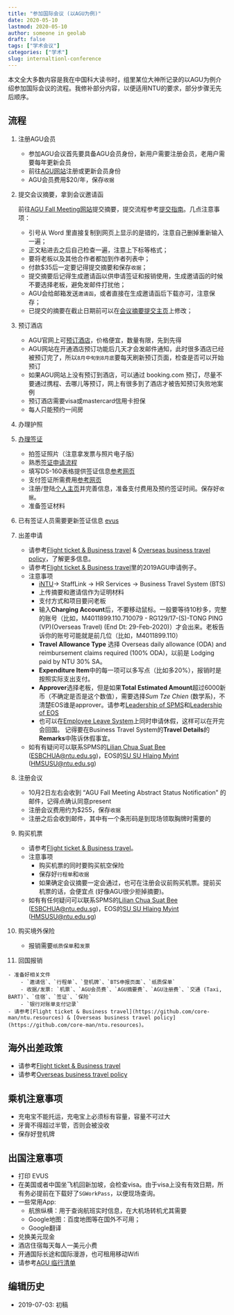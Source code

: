 ```yaml
---
title: "参加国际会议 (以AGU为例)"
date: 2020-05-10
lastmod: 2020-05-10
author: someone in geolab
draft: false
tags: ["学术会议"]
categories: ["学术"]
slug: internaltionl-conference
---
```


本文全大多数内容是我在中国科大读书时，组里某位大神所记录的以AGU为例介绍参加国际会议的流程。我修补部分内容，以便适用NTU的要求，部分步骤无先后顺序。


## 流程

1. 注册AGU会员

    - 参加AGU会议首先要具备AGU会员身份，新用户需要注册会员，老用户需要每年更新会员
    - 前往[AGU网站](https://sites.agu.org/)注册或更新会员身份
    - AGU会员费用$20/年，保存`收据`

2. 提交会议摘要，拿到会议邀请函

    前往[AGU Fall Meeting网站](http://fallmeeting.agu.org/)提交摘要，提交流程参考[提交指南](http://fallmeeting.agu.org/2018/abstract-submissions/submissions/)。几点注意事项：

    * 引号从 Word 里直接复制到网页上显示的是错的，注意自己删掉重新输入一遍；
    * 正文粘进去之后自己检查一遍，注意上下标等格式；
    * 要将老板以及其他合作者都加到作者列表中；
    * 付款$35后一定要记得提交摘要和保存`收据`；
    * 提交摘要后记得生成邀请函以供申请签证和报销使用，生成邀请函的时候不要选择老板，避免发邮件打扰他；
    * AGU会给邮箱发送`邀请函`，或者直接在生成邀请函后下载亦可，注意保存；
    * 已提交的摘要在截止日期前可以在[会议摘要提交主页](https://agu.confex.com/agu/fm18/preliminaryview.cgi/programs.html)上修改；

3. 预订酒店

    - AGU官网上可[预订酒店](http://fallmeeting.agu.org/2018/housing/)，价格便宜，数量有限，先到先得
    - AGU网站在开通酒店预订功能后几天才会发邮件通知，此时很多酒店已经被预订完了，所以`8月中旬到8月底`要每天刷新预订页面，检查是否可以开始预订
    - 如果AGU网站上没有预订到酒店，可以通过 booking.com 预订，尽量不要通过携程、去哪儿等预订，网上有很多到了酒店才被告知预订失败地案例
    - 预订酒店需要visa或mastercard信用卡担保
    - 每人只能预约一间房

4. 办理护照

5. [办理签证](http://bbs.qyer.com/thread-878259-1.html)

    - 拍签证照片（注意拿发票与照片电子版)
	- 熟悉[签证申请流程](http://www.ustraveldocs.com/sg_mn/sg-niv-visaapply.asp)
	- 填写DS-160表格提供签证信息[参考网页](https://www.immihelp.com/qianzheng/ds-160-meiguo-qianzheng-biaoge-zhidao.html)
	- 支付签证所需费用[参考网页](http://www.ustraveldocs.com/sg_mn/sg-niv-paymentinfo.asp)
	- 注册/登陆[个人主页](https://cgifederal.secure.force.com/?language=Chinese%20(Simplified)&country=Singapore)并完善信息，准备支付费用及预约签证时间。保存好`收据`。
	- 准备签证材料

6. 已有签证人员需要更新签证信息 [evus](https://www.evus.gov/)

7. 出差申请

    - 请参考[Flight ticket & Business travel](https://github.com/core-man/ntu.resources) & [Overseas business travel policy](https://github.com/core-man/ntu.resources)，了解更多信息。
    - 请参考[Flight ticket & Business travel](https://github.com/core-man/ntu.resources)里的2019AGU申请例子。
    - 注意事项
        - [iNTU](https://intu.ntu.edu.sg/_layouts/iNTU/Main.aspx?Page=Home)-> StaffLink -> HR Services -> Business Travel System (BTS)
        - 上传摘要和邀请信作为证明材料
        - 支付方式和项目要问老板
        - 输入**Charging Account**后，不要移动鼠标。一般要等待10秒多，完整的账号（比如，M4011899.110.710079 - RG129/17-(S)-TONG PING (VP)(Overseas Travel) (End Dt: 29-Feb-2020)）才会出来。老板告诉你的账号可能就是前几位（比如，M4011899.110）
        - **Travel Allowance Type** 选择 Overseas daily allowance (ODA) and reimbursement claims required (100% ODA)，以前是 Lodging paid by NTU 30% SA。
        - **Expenditure Item**中的每一项可以多写点（比如多20%），报销时是按照实际支出支付。
        - **Approver**选择老板，但是如果**Total Estimated Amount**超过6000新币（不确定是否是这个数值），需要选择*Sum Tze Chien* (数学系)，不清楚EOS谁是approver。请参考[Leadership of SPMS](https://spms.ntu.edu.sg/aboutus/Pages/Leadership.aspx)和[Leadership of EOS](https://earthobservatory.sg/about/director)
        - 也可以在[Employee Leave System](https://wis.ntu.edu.sg/pls/webexe88/muc_main.all_leave?p1=G3490101K&p2=)上同时申请休假，这样可以在开完会回国。
        记得要在Business Travel System的**Travel Details**的**Remarks**中陈诉休假事宜。
    - 如有有疑问可以联系SPMS的[Lilian Chua Suat Bee](https://spms.ntu.edu.sg/aboutus/Our-People/Pages/Chairs-Office.aspx) ([ESBCHUA@ntu.edu.sg](mailto:ESBCHUA@ntu.edu.sg))，EOS的[SU SU Hlaing Myint](https://earthobservatory.sg/people/su-su-hlaing-myint) ([HMSUSU@ntu.edu.sg](mailto@HMSUSU@ntu.edu.sg))

8. 注册会议

    - 10月2日左右会收到 “AGU Fall Meeting Abstract Status Notification” 的邮件，记得点确认同意present
    - 注册会议费用约为$255，保存`收据`
    - 注册之后会收到邮件，其中有一个条形码是到现场领取胸牌时需要的

9. 购买机票

    - 请参考[Flight ticket & Business travel](https://github.com/core-man/ntu.resources)。
    - 注意事项
        - 购买机票的同时要购买航空保险
        - 保存好`行程单`和`收据`
        - 如果确定会议摘要一定会通过，也可在注册会议前购买机票。提前买机票的话，会便宜点 (好像AGU很少拒掉摘要)。
    - 如有有任何疑问可以联系SPMS的[Lilian Chua Suat Bee](https://spms.ntu.edu.sg/aboutus/Our-People/Pages/Chairs-Office.aspx) ([ESBCHUA@ntu.edu.sg](mailto:ESBCHUA@ntu.edu.sg))，EOS的[SU SU Hlaing Myint](https://earthobservatory.sg/people/su-su-hlaing-myint) ([HMSUSU@ntu.edu.sg](mailto@HMSUSU@ntu.edu.sg))

10. 购买境外保险

    - 报销需要`纸质保单`和`发票`

11.  回国报销

    - 准备好相关文件
        - `邀请信`、`行程单`、`登机牌`、`BTS申报页面`、`纸质保单`
        - 收据/发票: `机票`、`AGU会员费`、`AGU摘要费`、`AGU注册费`、`交通 (Taxi, BART)`、`住宿`、`签证`、`保险`
        - `银行对账单支付记录`
    - 请参考[Flight ticket & Business travel](https://github.com/core-man/ntu.resources) & [Overseas business travel policy](https://github.com/core-man/ntu.resources)。


## 海外出差政策

- 请参考[Flight ticket & Business travel](https://github.com/core-man/ntu.resources)
- 请参考[Overseas business travel policy](https://github.com/core-man/ntu.resources)


## 乘机注意事项

- 充电宝不能托运，充电宝上必须标有容量，容量不可过大
- 牙膏不得超过半管，否则会被没收
- 保存好登机牌


## 出国注意事项

- 打印 EVUS
- 在美国或者中国坐飞机回新加坡，会检查visa。由于visa上没有有效日期，所有务必提前在下载好了`SGWorkPass`，以便现场查询。
- 一些常用App:
   - 航旅纵横：用于查询航班实时信息，在大机场转机尤其需要
   - Google地图：百度地图等在国外不可用；
   - Google翻译
- 兑换美元现金
- 酒店住宿每天每人一美元小费
- 开通国际长途和国际漫游，也可租用移动Wifi
- 请参考[AGU 临行清单](../AGU-checklist/)


## 编辑历史

- 2019-07-03: 初稿
